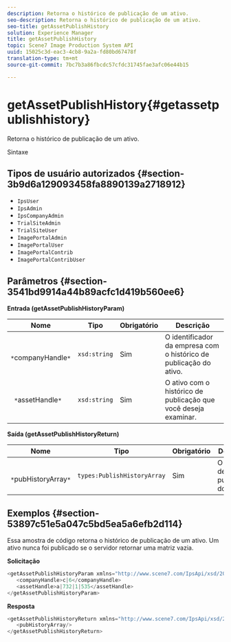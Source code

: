 ```yaml
---
description: Retorna o histórico de publicação de um ativo.
seo-description: Retorna o histórico de publicação de um ativo.
seo-title: getAssetPublishHistory
solution: Experience Manager
title: getAssetPublishHistory
topic: Scene7 Image Production System API
uuid: 15025c3d-eac3-4cb8-9a2a-fd80bd67478f
translation-type: tm+mt
source-git-commit: 7bc7b3a86fbcdc57cfdc31745fae3afc06e44b15

---
```



# getAssetPublishHistory{#getassetpublishhistory}

Retorna o histórico de publicação de um ativo.

Sintaxe

## Tipos de usuário autorizados {#section-3b9d6a129093458fa8890139a2718912}

* `IpsUser`
* `IpsAdmin`
* `IpsCompanyAdmin`
* `TrialSiteAdmin`
* `TrialSiteUser`
* `ImagePortalAdmin`
* `ImagePortalUser`
* `ImagePortalContrib`
* `ImagePortalContribUser`

## Parâmetros {#section-3541bd9914a44b89acfc1d419b560ee6}

**Entrada (getAssetPublishHistoryParam)**

| Nome | Tipo | Obrigatório | Descrição |
|---|---|---|---|
| ` *`companyHandle`*` | `xsd:string` | Sim | O identificador da empresa com o histórico de publicação do ativo. |
| ` *`assetHandle`*` | `xsd:string` | Sim | O ativo com o histórico de publicação que você deseja examinar. |

**Saída (getAssetPublishHistoryReturn)**

| Nome | Tipo | Obrigatório | Descrição |
|---|---|---|---|
| ` *`pubHistoryArray`*` | `types:PublishHistoryArray` | Sim | O histórico de publicação do ativo. |

## Exemplos {#section-53897c51e5a047c5bd5ea5a6efb2d114}

Essa amostra de código retorna o histórico de publicação de um ativo. Um ativo nunca foi publicado se o servidor retornar uma matriz vazia.

**Solicitação**

```java
<getAssetPublishHistoryParam xmlns="http://www.scene7.com/IpsApi/xsd/2008-01-15">
   <companyHandle>c|6</companyHandle>
   <assetHandle>a|732|1|535</assetHandle>
</getAssetPublishHistoryParam>
```

**Resposta**

```java
<getAssetPublishHistoryReturn xmlns="http://www.scene7.com/IpsApi/xsd/2008-01-15">
   <pubHistoryArray/>
</getAssetPublishHistoryReturn>
```

